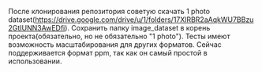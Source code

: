 После клонирования репозитория советую скачать 1 photo dataset(https://drive.google.com/drive/u/1/folders/17XlRBR2aAqkWU7BBzu2GtIUNN3AwEDfi).
Сохранить папку image_dataset в корень проекта(обязательно, но не обязательно "1 photo").
Тесты имеют возможность масштабирования для других форматов. Сейчас поддерживается формат ppm, так как он самый простой в использовании. 